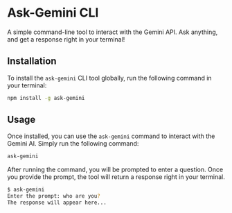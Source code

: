 # Ask-Gemini CLI

A simple command-line tool to interact with the Gemini API. Ask anything, and get a response right in your terminal!

## Installation

To install the `ask-gemini` CLI tool globally, run the following command in your terminal:

```bash
npm install -g ask-gemini
```

## Usage
Once installed, you can use the `ask-gemini` command to interact with the Gemini AI. Simply run the following command:

```bash
ask-gemini
```
After running the command, you will be prompted to enter a question. Once you provide the prompt, the tool will return a response right in your terminal.

```bash
$ ask-gemini
Enter the prompt: who are you?
The response will appear here...
```